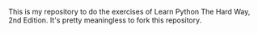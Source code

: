 This is my repository to do the exercises of Learn Python The Hard Way, 2nd Edition. It's pretty meaningless to fork this repository.
